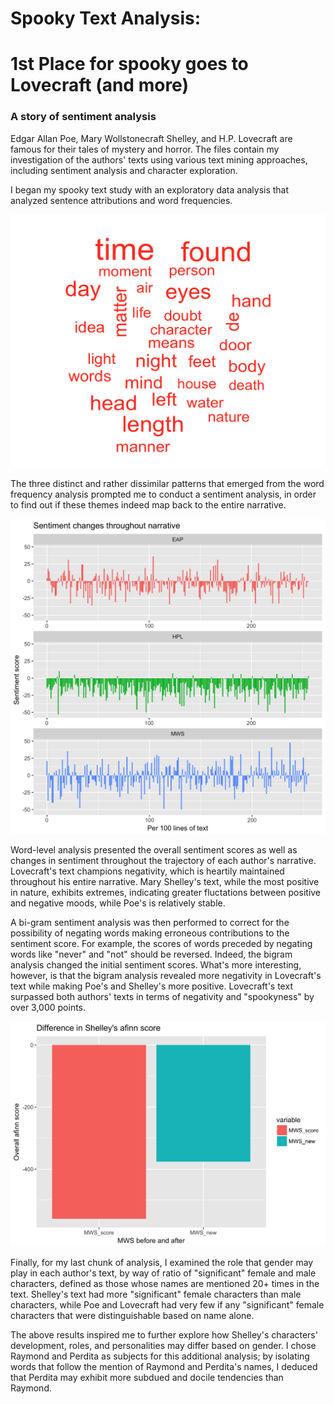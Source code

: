 # Spooky Text Analysis: 
# 1st Place for spooky goes to Lovecraft (and more)
### A story of sentiment analysis 

Edgar Allan Poe, Mary Wollstonecraft Shelley, and H.P. Lovecraft are famous for their tales of mystery and horror. The files contain my investigation of the authors' texts using various text mining approaches, including sentiment analysis and character exploration. 

I began my spooky text study with an exploratory data analysis that analyzed sentence attributions and word frequencies. 

![](./figs/wordcloud.png)

The three distinct and rather dissimilar patterns that emerged from the word frequency analysis prompted me to conduct a sentiment analysis, in order to find out if these themes indeed map back to the entire narrative. 

![](./figs/sent_changes1.png)

Word-level analysis presented the overall sentiment scores as well as changes in sentiment throughout the trajectory of each author's narrative. Lovecraft's text champions negativity, which is heartily maintained throughout his entire narrative. Mary Shelley's text, while the most positive in nature, exhibits extremes, indicating greater fluctations between positive and negative moods, while Poe's is relatively stable. 

A bi-gram sentiment analysis was then performed to correct for the possibility of negating words making erroneous contributions to the sentiment score. For example, the scores of words preceded by negating words like "never" and "not" should be reversed. Indeed, the bigram analysis changed the initial sentiment scores. What's more interesting, however, is that the bigram analysis revealed more negativity in Lovecraft's text while making Poe's and Shelley's more positive. Lovecraft's text surpassed both authors' texts in terms of negativity and "spookyness" by over 3,000 points. 

![](./figs/MWS_befaft.png)

Finally, for my last chunk of analysis, I examined the role that gender may play in each author's text, by way of ratio of "significant" female and male characters, defined as those whose names are mentioned 20+ times in the text. Shelley's text had more "significant" female characters than male characters, while Poe and Lovecraft had very few if any "significant" female characters that were distinguishable based on name alone. 

The above results inspired me to further explore how Shelley's characters' development, roles, and personalities may differ based on gender. I chose Raymond and Perdita as subjects for this additional analysis; by isolating words that follow the mention of Raymond and Perdita's names, I deduced that Perdita may exhibit more subdued and docile tendencies than Raymond. 



